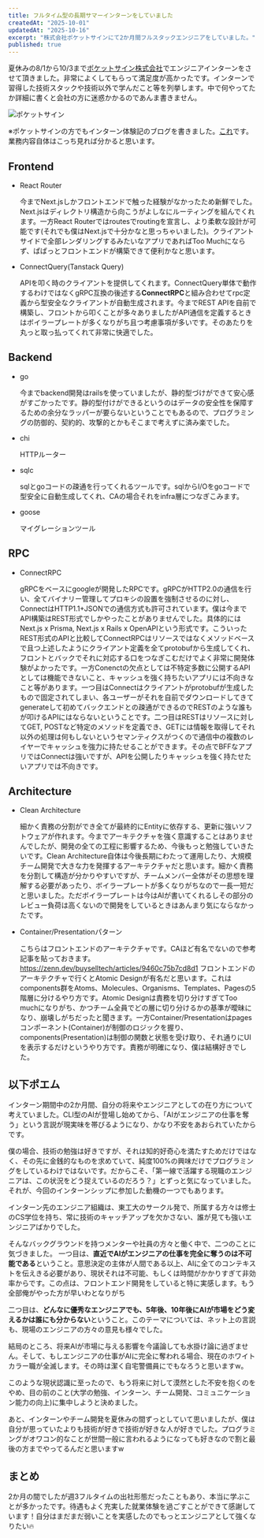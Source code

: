```yaml
---
title: フルタイム型の長期サマーインターンをしていました
createdAt: "2025-10-01"
updatedAt: "2025-10-16"
excerpt: "株式会社ポケットサインにて2か月間フルスタックエンジニアをしていました。"
published: true
---
```


夏休みの8/1から10/3まで[ポケットサイン株式会社](https://pocketsign.co.jp/)でエンジニアインターンをさせて頂きました。非常によくしてもらって満足度が高かったです。インターンで習得した技術スタックや技術以外で学んだこと等を列挙します。中で何やってたか詳細に書くと会社の方に迷惑かかるのであんま書きません。

![ポケットサイン](/images/blogs/pocketsign-screenshot.png)

※ポケットサインの方でもインターン体験記のブログを書きました。[これ](https://note.com/pocketsign/n/nac70acea5084)です。業務内容自体はこっち見れば分かると思います。

## Frontend
- React Router

    今までNext.jsしかフロントエンドで触った経験がなかったため新鮮でした。Next.jsはディレクトリ構造から向こうがよしなにルーティングを組んでくれます。一方React Routerではroutesでroutingを宣言し、より柔軟な設計が可能です(それでも僕はNext.jsで十分かなと思っちゃいました)。クライアントサイドで全部レンダリングするみたいなアプリであればToo Muchにならず、ぱぱっとフロントエンドが構築できて便利かなと思います。

- ConnectQuery(Tanstack Query)

    APIを叩く時のクライアントを提供してくれます。ConnectQuery単体で動作するわけではなくgRPC互換の後述する**ConnectRPC**と組み合わせてrpc定義から型安全なクライアントが自動生成されます。今までREST APIを自前で構築し、フロントから叩くことが多々ありましたがAPI通信を定義するときはボイラープレートが多くなりがち且つ考慮事項が多いです。そのあたりを丸っと取っ払ってくれて非常に快適でした。


## Backend
- go

    今までbackend開発はrailsを使っていましたが、静的型づけができて安心感がすごかったです。静的型付けができるというのはデータの安全性を保障するための余分なラッパーが要らないということでもあるので、プログラミングの防御的、契約的、攻撃的とかもそこまで考えずに済み楽でした。

- chi

    HTTPルーター

- sqlc

    sqlとgoコードの疎通を行ってくれるツールです。sqlからI/Oをgoコードで型安全に自動生成してくれ、CAの場合それをinfra層につなぎこみます。

- goose

    マイグレーションツール

## RPC
- ConnectRPC

    gRPCをベースにgoogleが開発したRPCです。gRPCがHTTP2.0の通信を行い、全てバイナリー管理してプロキシの設置を強制させるのに対し、ConnectはHTTP1.1+JSONでの通信方式も許可されています。僕は今までAPI構築はREST形式でしかやったことがありませんでした。具体的にはNext.js x Prisma, Next.js x Rails x OpenAPIという形式です。こういったREST形式のAPIと比較してConnectRPCはリソースではなくメソッドベースで且つ上述したようにクライアント定義を全てprotobufから生成してくれ、フロントとバックでそれに対応する口をつなぎこむだけでよく非常に開発体験がよかったです。一方Conenctの欠点としては不特定多数に公開するAPIとしては機能できないこと、キャッシュを強く持ちたいアプリには不向きなこと等があります。一つ目はConnectはクライアントがprotobufが生成したもので固定されてしまい、各ユーザーがそれを自前でダウンロードしてきてgenerateして初めてバックエンドとの疎通ができるのでRESTのような誰もが叩けるAPIにはならないということです。二つ目はRESTはリソースに対してGET, POSTなど特定のメソッドを定義でき、GETには情報を取得してそれ以外の処理は何もしないというセマンティクスがつくので通信中の複数のレイヤーでキャッシュを強力に持たせることができます。その点でBFFなアプリではConnectは強いですが、APIを公開したりキャッシュを強く持たせたいアプリでは不向きです。

## Architecture
- Clean Architecture

    細かく責務の分割ができ全てが最終的にEntityに依存する、更新に強いソフトウェアが作れます。今までアーキテクチャを強く意識することはありませんでしたが、開発の全ての工程に影響するため、今後もっと勉強していきたいです。Clean Architecture自体は今後長期にわたって運用したり、大規模チーム開発で大きな力を発揮するアーキテクチャだと思います。細かく責務を分割して構造が分かりやすいですが、チームメンバー全体がその思想を理解する必要があったり、ボイラープレートが多くなりがちなので一長一短だと思いました。ただボイラープレートは今はAIが書いてくれるしその部分のレビュー負荷は高くないので開発をしているときはあんまり気にならなかったです。

- Container/Presentationパターン

    こちらはフロントエンドのアーキテクチャです。CAほど有名でないので参考記事を貼っておきます。https://zenn.dev/buyselltech/articles/9460c75b7cd8d1
    フロントエンドのアーキテクチャで行くとAtomic Designが有名だと思います。これはcomponents群をAtoms、Molecules、Organisms、Templates、Pagesの5階層に分けるやり方です。Atomic Designは責務を切り分けすぎてToo muchになりがち、かつチーム全員でどの層に切り分けるかの基準が曖昧になり、崩壊しがちだったと聞きます。一方Container/Presentationはpagesコンポーネント(Container)が制御のロジックを握り、components(Presentation)は制御の関数と状態を受け取り、それ通りにUIを表示するだけというやり方です。責務が明確になり、僕は結構好きでした。

## 以下ポエム
インターン期間中の2か月間、自分の将来やエンジニアとしての在り方について考えていました。CLI型のAIが登場し始めてから、「AIがエンジニアの仕事を奪う」という言説が現実味を帯びるようになり、かなり不安をあおられていたからです。

僕の場合、技術の勉強は好きですが、それは知的好奇心を満たすためだけではなく、その先に金銭的なものを求めていて、純度100%の興味だけでプログラミングをしているわけではないです。だからこそ、「第一線で活躍する現職のエンジニアは、この状況をどう捉えているのだろう？」とずっと気になっていました。それが、今回のインターンシップに参加した動機の一つでもあります。

インターン先のエンジニア組織は、東工大のサークル発で、所属する方々は修士のCS学位を持ち、常に技術のキャッチアップを欠かさない、誰が見ても強いエンジニアばかりでした。

そんなバックグラウンドを持つメンターや社員の方々と働く中で、二つのことに気づきました。
一つ目は、**直近でAIがエンジニアの仕事を完全に奪うのは不可能である**ということ。意思決定の主体が人間である以上、AIに全てのコンテキストを伝えきる必要があり、現状それは不可能、もしくは時間がかかりすぎて非効率からです。この点は、フロントエンド開発をしていると特に実感します。もう全部俺がやった方が早いわとなりがち

二つ目は、**どんなに優秀なエンジニアでも、5年後、10年後にAIが市場をどう変えるかは誰にも分からない**ということ。このテーマについては、ネット上の言説も、現場のエンジニアの方々の意見も様々でした。

結局のところ、将来AIが市場に与える影響を今議論しても水掛け論に過ぎません。そして、もしエンジニアの仕事がAIに完全に奪われる場合、現在のホワイトカラー職が全滅します。その時は潔く自宅警備員にでもなろうと思いますw。

このような現状認識に至ったので、もう将来に対して漠然とした不安を抱くのをやめ、目の前のこと(大学の勉強、インターン、チーム開発、コミュニケーション能力の向上)に集中しようと決めました。

あと、インターンやチーム開発を夏休みの間ずっとしていて思いましたが、僕は自分が思っていたよりも技術が好きで技術が好きな人が好きでした。プログラミングがオワコン的なことが世間一般に言われるようになっても好きなので割と最後の方までやってるんだと思いますw

## まとめ

2か月の間でしたが週3フルタイムの出社形態だったこともあり、本当に学ぶことが多かったです。待遇もよく充実した就業体験を過ごすことができて感謝しています！自分はまだまだ弱いことを実感したのでもっとエンジニアとして強くなりたい🔥
